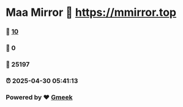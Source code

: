# Maa Mirror :link: https://mmirror.top 
### :page_facing_up: [10](https://mmirror.top/tag.html) 
### :speech_balloon: 0 
### :hibiscus: 25197 
### :alarm_clock: 2025-04-30 05:41:13 
### Powered by :heart: [Gmeek](https://github.com/Meekdai/Gmeek)

